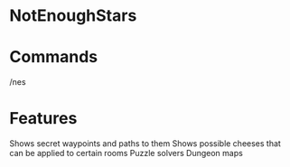 # NotEnoughStars
# Commands
/nes
# Features
Shows secret waypoints and paths to them
Shows possible cheeses that can be applied to certain rooms
Puzzle solvers
Dungeon maps
